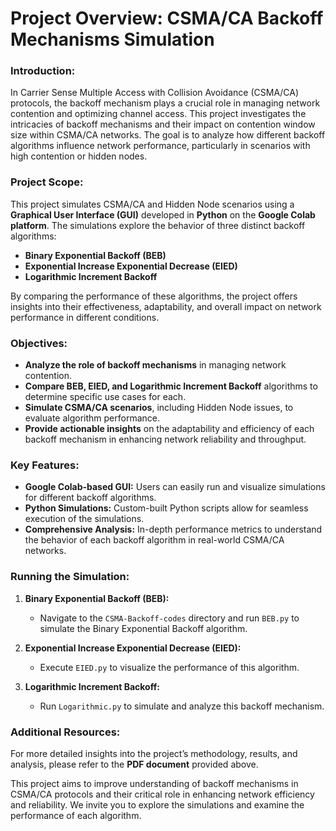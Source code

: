 # Project Overview: CSMA/CA Backoff Mechanisms Simulation

### Introduction:
In Carrier Sense Multiple Access with Collision Avoidance (CSMA/CA) protocols, the backoff mechanism plays a crucial role in managing network contention and optimizing channel access. This project investigates the intricacies of backoff mechanisms and their impact on contention window size within CSMA/CA networks. The goal is to analyze how different backoff algorithms influence network performance, particularly in scenarios with high contention or hidden nodes.

### Project Scope:
This project simulates CSMA/CA and Hidden Node scenarios using a **Graphical User Interface (GUI)** developed in **Python** on the **Google Colab platform**. The simulations explore the behavior of three distinct backoff algorithms:

- **Binary Exponential Backoff (BEB)**
- **Exponential Increase Exponential Decrease (EIED)**
- **Logarithmic Increment Backoff**

By comparing the performance of these algorithms, the project offers insights into their effectiveness, adaptability, and overall impact on network performance in different conditions.

### Objectives:
- **Analyze the role of backoff mechanisms** in managing network contention.
- **Compare BEB, EIED, and Logarithmic Increment Backoff** algorithms to determine specific use cases for each.
- **Simulate CSMA/CA scenarios**, including Hidden Node issues, to evaluate algorithm performance.
- **Provide actionable insights** on the adaptability and efficiency of each backoff mechanism in enhancing network reliability and throughput.

### Key Features:
- **Google Colab-based GUI:** Users can easily run and visualize simulations for different backoff algorithms.
- **Python Simulations:** Custom-built Python scripts allow for seamless execution of the simulations.
- **Comprehensive Analysis:** In-depth performance metrics to understand the behavior of each backoff algorithm in real-world CSMA/CA networks.

### Running the Simulation:
1. **Binary Exponential Backoff (BEB):**
   - Navigate to the `CSMA-Backoff-codes` directory and run `BEB.py` to simulate the Binary Exponential Backoff algorithm.
   
2. **Exponential Increase Exponential Decrease (EIED):**
   - Execute `EIED.py` to visualize the performance of this algorithm.

3. **Logarithmic Increment Backoff:**
   - Run `Logarithmic.py` to simulate and analyze this backoff mechanism.

### Additional Resources:
For more detailed insights into the project’s methodology, results, and analysis, please refer to the **PDF document** provided above.

This project aims to improve understanding of backoff mechanisms in CSMA/CA protocols and their critical role in enhancing network efficiency and reliability. We invite you to explore the simulations and examine the performance of each algorithm.
